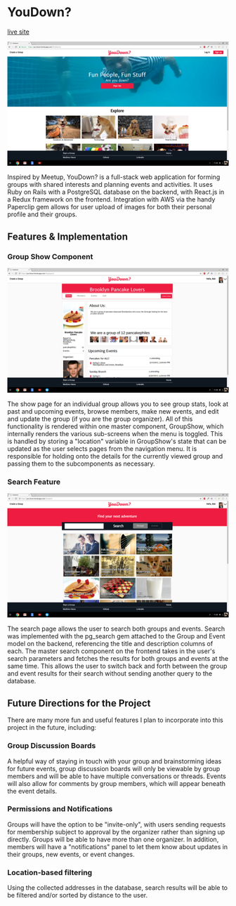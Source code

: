 # YouDown?

[live site](http://you-down.herokuapp.com/#/welcome)

![welcome page](/docs/screenshots/Screenshot1.png)

Inspired by Meetup, YouDown? is a full-stack web application for forming groups with shared interests and planning events and activities. It uses Ruby on Rails with a PostgreSQL database on the backend, with React.js in a Redux framework on the frontend. Integration with AWS via the handy Paperclip gem allows for user upload of images for both their personal profile and their groups.


## Features & Implementation
### Group Show Component
![group page](/docs/screenshots/Screenshot2.png)

The show page for an individual group allows you to see group stats, look at past and upcoming events, browse members, make new events, and edit and update the group (if you are the group organizer). All of this functionality is rendered within one master component, GroupShow, which internally renders the various sub-screens when the menu is toggled. This is handled by storing a "location" variable in GroupShow's state that can be updated as the user selects pages from the navigation menu. It is responsible for holding onto the details for the currently viewed group and passing them to the subcomponents as necessary.


### Search Feature
![search page](/docs/screenshots/Screenshot3.png)

The search page allows the user to search both groups and events. Search was implemented with the pg_search gem attached to the Group and Event model on the backend, referencing the title and description columns of each. The master search component on the frontend takes in the user's search parameters and fetches the results for both groups and events at the same time. This allows the user to switch back and forth between the group and event results for their search without sending another query to the database.

## Future Directions for the Project

There are many more fun and useful features I plan to incorporate into this project in the future, including:

### Group Discussion Boards
A helpful way of staying in touch with your group and brainstorming ideas for future events, group discussion boards will only be viewable by group members and will be able to have multiple conversations or threads. Events will also allow for comments by group members, which will appear beneath the event details.

### Permissions and Notifications
Groups will have the option to be "invite-only", with users sending requests for membership subject to approval by the organizer rather than signing up directly. Groups will be able to have more than one organizer. In addition, members will have a "notifications" panel to let them know about updates in their groups, new events, or event changes.

### Location-based filtering
Using the collected addresses in the database, search results will be able to be filtered and/or sorted by distance to the user.
